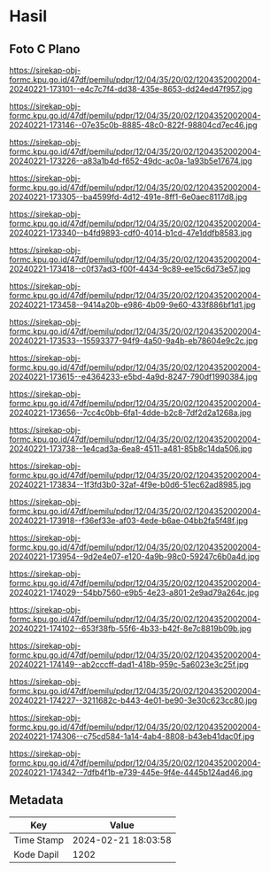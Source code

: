 # Hasil

## Foto C Plano

https://sirekap-obj-formc.kpu.go.id/47df/pemilu/pdpr/12/04/35/20/02/1204352002004-20240221-173101--e4c7c7f4-dd38-435e-8653-dd24ed47f957.jpg

https://sirekap-obj-formc.kpu.go.id/47df/pemilu/pdpr/12/04/35/20/02/1204352002004-20240221-173146--07e35c0b-8885-48c0-822f-98804cd7ec46.jpg

https://sirekap-obj-formc.kpu.go.id/47df/pemilu/pdpr/12/04/35/20/02/1204352002004-20240221-173226--a83a1b4d-f652-49dc-ac0a-1a93b5e17674.jpg

https://sirekap-obj-formc.kpu.go.id/47df/pemilu/pdpr/12/04/35/20/02/1204352002004-20240221-173305--ba4599fd-4d12-491e-8ff1-6e0aec8117d8.jpg

https://sirekap-obj-formc.kpu.go.id/47df/pemilu/pdpr/12/04/35/20/02/1204352002004-20240221-173340--b4fd9893-cdf0-4014-b1cd-47e1ddfb8583.jpg

https://sirekap-obj-formc.kpu.go.id/47df/pemilu/pdpr/12/04/35/20/02/1204352002004-20240221-173418--c0f37ad3-f00f-4434-9c89-ee15c6d73e57.jpg

https://sirekap-obj-formc.kpu.go.id/47df/pemilu/pdpr/12/04/35/20/02/1204352002004-20240221-173458--9414a20b-e986-4b09-9e60-433f886bf1d1.jpg

https://sirekap-obj-formc.kpu.go.id/47df/pemilu/pdpr/12/04/35/20/02/1204352002004-20240221-173533--15593377-94f9-4a50-9a4b-eb78604e9c2c.jpg

https://sirekap-obj-formc.kpu.go.id/47df/pemilu/pdpr/12/04/35/20/02/1204352002004-20240221-173615--e4364233-e5bd-4a9d-8247-790df1990384.jpg

https://sirekap-obj-formc.kpu.go.id/47df/pemilu/pdpr/12/04/35/20/02/1204352002004-20240221-173656--7cc4c0bb-6fa1-4dde-b2c8-7df2d2a1268a.jpg

https://sirekap-obj-formc.kpu.go.id/47df/pemilu/pdpr/12/04/35/20/02/1204352002004-20240221-173738--1e4cad3a-6ea8-4511-a481-85b8c14da506.jpg

https://sirekap-obj-formc.kpu.go.id/47df/pemilu/pdpr/12/04/35/20/02/1204352002004-20240221-173834--1f3fd3b0-32af-4f9e-b0d6-51ec62ad8985.jpg

https://sirekap-obj-formc.kpu.go.id/47df/pemilu/pdpr/12/04/35/20/02/1204352002004-20240221-173918--f36ef33e-af03-4ede-b6ae-04bb2fa5f48f.jpg

https://sirekap-obj-formc.kpu.go.id/47df/pemilu/pdpr/12/04/35/20/02/1204352002004-20240221-173954--9d2e4e07-e120-4a9b-98c0-59247c6b0a4d.jpg

https://sirekap-obj-formc.kpu.go.id/47df/pemilu/pdpr/12/04/35/20/02/1204352002004-20240221-174029--54bb7560-e9b5-4e23-a801-2e9ad79a264c.jpg

https://sirekap-obj-formc.kpu.go.id/47df/pemilu/pdpr/12/04/35/20/02/1204352002004-20240221-174102--653f38fb-55f6-4b33-b42f-8e7c8819b09b.jpg

https://sirekap-obj-formc.kpu.go.id/47df/pemilu/pdpr/12/04/35/20/02/1204352002004-20240221-174149--ab2cccff-dad1-418b-959c-5a6023e3c25f.jpg

https://sirekap-obj-formc.kpu.go.id/47df/pemilu/pdpr/12/04/35/20/02/1204352002004-20240221-174227--3211682c-b443-4e01-be90-3e30c623cc80.jpg

https://sirekap-obj-formc.kpu.go.id/47df/pemilu/pdpr/12/04/35/20/02/1204352002004-20240221-174306--c75cd584-1a14-4ab4-8808-b43eb41dac0f.jpg

https://sirekap-obj-formc.kpu.go.id/47df/pemilu/pdpr/12/04/35/20/02/1204352002004-20240221-174342--7dfb4f1b-e739-445e-9f4e-4445b124ad46.jpg


## Metadata

| Key        | Value               |
| ---------- | ------------------- |
| Time Stamp | 2024-02-21 18:03:58 |
| Kode Dapil | 1202                |



